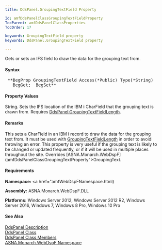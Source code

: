 ```yaml
---
title: DdsPanel.GroupingTextField Property

Id: amfDdsPanelClassGroupingTextFieldProperty
TocParent: amfDdsPanelClassProperties
TocOrder: 17

keywords: GroupingTextField property
keywords: DdsPanel.GroupingTextField property

---
```


Gets or sets an IFS field to draw the data for the grouping text from.

#### Syntax
<pre class="prettyprint"> **BegProp GroupingTextField Access(*Public) Type(*String)
   BegGet;  BegSet** </pre>

#### Property Values
String. Sets the IFS location of the IBM i CharField that the grouping text is drawn from. Requires [DdsPanel.GroupingTextFieldLength](amfDdsPanelClassGroupingTextFieldLengthProperty.html).

#### Remarks
This sets a CharField in an IBM i record to draw the data for the grouping text from. It must be used with [GroupingTextFieldLength](amfDdsPanelClassGroupingTextFieldLengthProperty.html) in order to avoid throwing an error. This property is very useful if the grouping text is likely to be changed or updated frequently, or if it will be used in multiple places throughout the site. Overrides [ASNA.Monarch.WebDspF](amfDdsPanelClassGroupingTextProperty">GroupingText</a>.

#### Requirements
**Namespace:** <a href="amfWebDspFNamespace.html)

**Assembly:** ASNA.Monarch.WebDspF.DLL

**Platforms:** Windows Server 2012, Windows Server 2012 R2, Windows Server 2016, Windows 7, Windows 8 Pro, Windows 10 Pro

#### See Also
[DdsPanel Description](amfUnderstandingPanels.html)<br /> [ DdsPanel Class](amfDdsPanelClass.html) <br /> [ DdsPanel Class Members](amfDdsPanelClassMembers.html) <br /> [ ASNA.Monarch.WebDspF Namespace](amfWebDspFNamespace.html) 
